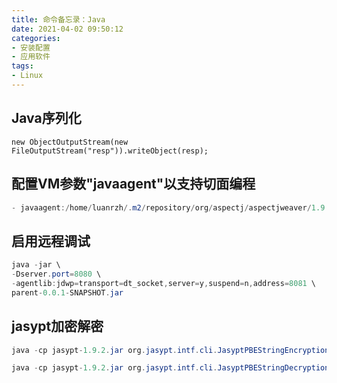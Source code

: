 ```yaml
---
title: 命令备忘录：Java
date: 2021-04-02 09:50:12
categories:
- 安装配置
- 应用软件
tags: 
- Linux
---
```


## Java序列化

`new ObjectOutputStream(new FileOutputStream("resp")).writeObject(resp);`

## 配置VM参数"javaagent"以支持切面编程

```java
- javaagent:/home/luanrzh/.m2/repository/org/aspectj/aspectjweaver/1.9.4/aspectjweaver-1.9.4.jar
```

## 启用远程调试

```java
java -jar \
-Dserver.port=8080 \
-agentlib:jdwp=transport=dt_socket,server=y,suspend=n,address=8081 \
parent-0.0.1-SNAPSHOT.jar
```

## jasypt加密解密

```java
java -cp jasypt-1.9.2.jar org.jasypt.intf.cli.JasyptPBEStringEncryptionCLI input=123456 password=1234-1234-1234-1234 algorithm=PBEWithMD5AndDES

java -cp jasypt-1.9.2.jar org.jasypt.intf.cli.JasyptPBEStringDecryptionCLI input="jvp0W0qUkv0WmG/JzwyUTA==" password=1234-1234-1234-1234 algorithm=PBEWithMD5AndDES
```
